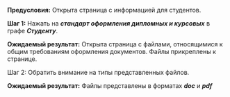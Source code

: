**Предусловия:**
Открыта страница с информацией для студентов.

**Шаг 1:**
Нажать на ***стандарт оформления дипломных и курсовых*** в графе ***Студенту***.

**Ожидаемый результат:**
Открыта страница с файлами, относящимися к общим требованиям оформления документов.
Файлы прикреплены к странице.

Шаг 2:
Обратить внимание на типы представленных файлов.

**Ожидаемый результат:**
Файлы представлены в форматах ***doc*** и ***pdf***
